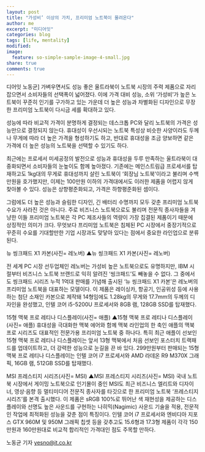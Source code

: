 ```yaml
---
layout: post
title: "가성비’ 이상의 가치, 프리미엄 노트북이 몰려온다"
author: me
excerpt: "미디어잇"
categories: blog
tags: [life, mentality]
modified:
image:
  feature: so-simple-sample-image-4-small.jpg
share: true
comments: true
---
```


디어잇 노동균] 가벼우면서도 성능 좋은 울트라북이 노트북 시장의 주력 제품으로 자리잡으면서 소비자들의 선택폭이 넓어졌다. 이에 가격 대비 성능, 소위 ‘가성비’가 높은 노트북이 꾸준히 인기를 구가하고 있는 가운데 더 높은 성능과 차별화된 디자인으로 무장한 프리미엄 노트북이 다시금 세를 확대하고 있다.

성능에 따라 비교적 가격이 분명하게 결정되는 데스크톱 PC와 달리 노트북의 가격은 성능만으로 결정되지 않는다. 휴대성이 우선시되는 노트북 특성상 비슷한 사양이라도 두께나 무게에 따라 더 높은 가격을 형성하기도 하고, 반대로 휴대성을 조금 양보하면 같은 가격에 더 높은 성능의 노트북을 선택할 수 있기도 하다.

최근에는 프로세서 미세공정의 발전으로 성능과 휴대성을 두루 만족하는 울트라북이 대중화되면서 소비자들의 눈높이도 함께 높아졌다. 기존에는 메인스트림급 프로세서를 탑재하고도 1kg대의 무게로 휴대성까지 살린 노트북이 ‘회장님 노트북’이라고 불리며 수백만원을 호가했지만, 이제는 100만원 이하의 가격대에서도 이러한 제품을 어렵지 않게 찾아볼 수 있다. 성능은 상향평준화되고, 가격은 하향평준화된 셈이다.

그럼에도 더 높은 성능과 슬림한 디자인, 긴 배터리 수명까지 모두 갖춘 프리미엄 노트북 수요가 사라진 것은 아니다. 주로 비즈니스 노트북으로도 불리며 전문직 종사자들을 겨냥한 이들 프리미엄 노트북은 각 PC 제조사들의 역량이 가장 집결된 제품이기 때문에 상징적인 의미가 크다. 무엇보다 프리미엄 노트북은 침체된 PC 시장에서 중장기적으로 꾸준히 수요를 기대할만한 기업 시장과도 맞닿아 있다는 점에서 중요한 라인업으로 분류된다.



뉴 씽크패드 X1 카본(사진= 레노버) 
▲뉴 씽크패드 X1 카본(사진= 레노버)
 

전 세계 PC 시장 선두업체인 레노버는 가성비 높은 노트북으로도 유명하지만, IBM 시절부터 비즈니스 노트북 브랜드로 익히 알려진 ‘씽크패드’도 빼놓을 수 없다. 그 중에서도 씽크패드 시리즈 누적 1억대 판매를 기념해 출시된 ‘뉴 씽크패드 X1 카본’은 레노버의 프리미엄 노트북을 대표하는 모델이다. 이 제품은 레이싱카, 항공기, 인공위성 등에 사용하는 첨단 소재인 카본으로 제작돼 14형임에도 1.28kg의 무게와 17.7mm의 두께의 디자인을 완성했고, 인텔 코어 i5-5200U 프로세서와 8GB 램, 128GB SSD를 탑재했다.



15형 맥북 프로 레티나 디스플레이(사진= 애플) 
▲15형 맥북 프로 레티나 디스플레이(사진= 애플)
휴대성을 극대화한 맥북 에어와 함께 맥북 라인업의 한 축인 애플의 맥북 프로 시리즈도 대표적인 전문가용 프리미엄 노트북 중 하나다. 특히 최근 애플이 선보인 15형 맥북 프로 레티나 디스플레이는 앞서 13형 맥북에서 처음 선보인 포스터치 트랙패드를 업데이트하고, 더 강력한 성능으로 눈길을 끈 바 있다. 299만원부터 판매되는 15형 맥북 프로 레티나 디스플레이는 인텔 코어 i7 프로세서와 AMD 라데온 R9 M370X 그래픽, 16GB 램, 512GB SSD를 탑재했다.



MSI 프레스티지 시리즈(사진= MSI) 
▲MSI 프레스티지 시리즈(사진= MSI)
국내 노트북 시장에서 게이밍 노트북으로 인기몰이 중인 MSI도 최근 비즈니스 엘리트와 디자이너, 영상·음향 등 멀티미디어 전문직 종사자를 타깃으로 한 프리미엄 노트북 ‘프레스티지 시리즈’를 본격 출시했다. 이 제품은 sRGB 100%로 뛰어난 색 재현성을 제공하는 디스플레이와 선명도 높은 사운드를 구현하는 나히믹(Nagimic) 사운드 기술을 적용, 전문적인 작업에 최적화된 성능을 갖춘 점이 특징이다. 인텔 코어 i7 프로세서와 엔비디아 지포스 GTX 960M 및 950M 그래픽 칩셋 등을 갖추고도 15.6형과 17.3형 제품이 각각 150만원과 160만원대로 비교적 합리적인 가격대인 점도 주목할 만하다.

노동균 기자 yesno@it.co.kr
